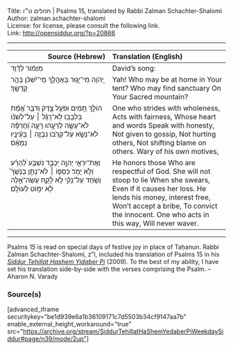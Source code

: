 <html>
<head></head>
<body>
Title: תהלים ט״ו | Psalms 15, translated by Rabbi Zalman Schachter-Shalomi<br />
Author: zalman.schachter-shalomi<br />
License: for license, please consult the following link.<br />
Link: <a href="http://opensiddur.org/?p=20866">http://opensiddur.org/?p=20866</a>
<p />
<hr />

<table style="margin-left: auto;margin-right: auto;" class="draggable">
<thead><tr><th id="x" style="text-align: right;">Source (Hebrew)</th><th style="text-align: left;">Translation (English)</th></tr></thead>
<tbody>
<tr><td style="vertical-align:top;" width="46%">
<div class="liturgy"><span lang="he">
מִזְמ֗וֹר לְדָ֫וִ֥ד 
</span></div></td>
 
<td style="vertical-align:top;" width="53%">
<div class="english">
David’s song: 
</div></td></tr>


<tr><td style="vertical-align:top;" width="46%">
<div class="liturgy"><span lang="he">
יְ֭הֹוָה
 מִי־יָג֣וּר בְּאָהֳלֶ֑ךָ 
 מִֽי־יִ֝שְׁכֹּ֗ן 
 בְּהַ֣ר קָדְשֶֽׁךָ׃ 
</span></div></td>
 
<td style="vertical-align:top;" width="53%">
<div class="english">
Yah!
Who may be at home in Your tent? 
Who may find sanctuary 
On Your Sacred mountain?
</div></td></tr>


<tr><td style="vertical-align:top;" width="46%">
<div class="liturgy"><span lang="he">
הוֹלֵ֣ךְ תָּ֭מִים 
וּפֹעֵ֥ל צֶ֑דֶק 
וְדֹבֵ֥ר אֱ֝מֶ֗ת 
בִּלְבָבֽוֹ׃ 
לֹֽא־רָגַ֨ל ׀ עַל־לְשֹׁנ֗וֹ 
לֹא־עָשָׂ֣ה לְרֵעֵ֣הוּ רָעָ֑ה 
וְ֝חֶרְפָּ֗ה לֹא־נָשָׂ֥א עַל־קְרֹֽבוֹ׃ 
נִבְזֶ֤ה ׀ בְּֽעֵ֘ינָ֤יו נִמְאָ֗ס
</span></div></td>
 
<td style="vertical-align:top;" width="53%">
<div class="english">
One who strides with wholeness, 
Acts with fairness, 
Whose heart and words 
Speak with honesty, 
Not given to gossip, 
Not hurting others, 
Not shifting blame on others.
Wary of his own motives, 
</div></td></tr>


<tr><td style="vertical-align:top;" width="46%">
<div class="liturgy"><span lang="he">
וְאֶת־יִרְאֵ֣י 
יְהוָ֣ה יְכַבֵּ֑ד 
נִשְׁבַּ֥ע 
לְ֝הָרַ֗ע 
וְלֹ֣א יָמִֽר׃ 
כַּסְפּ֤וֹ ׀ לֹא־נָתַ֣ן בְּנֶשֶׁךְ֮ 
וְשֹׁ֥חַד עַל־נָקִ֗י 
לֹ֥א לָ֫קָ֥ח 
עֹֽשֵׂה־אֵ֑לֶּה 
לֹ֖א יִמּ֣וֹט לְעוֹלָֽם׃
</span></div></td>
 
<td style="vertical-align:top;" width="53%">
<div class="english">
He honors those 
Who are respectful of God.
She will not stoop to lie 
When she swears, 
Even if it causes her loss.
He lends his money, interest free, 
Won’t accept a bribe, 
To convict the innocent.
One who acts in this way, 
Will never waver.
</div></td></tr>
</tbody></table>

<hr />

Psalms 15 is read on special days of festive joy in place of Taḥanun. Rabbi Zalman Schachter-Shalomi, z”l, included his translation of Psalms 15 in his <em><a href="https://opensiddur.org/siddurim/ha-ari/neo-hasidut/reb-zalmans-open-siddur-tehillat-hashem/">Siddur Tehillat Hashem Yidaber Pi</a></em> (2009). To the best of my ability, I have set his translation side-by-side with the verses comprising the Psalm. –Aharon N. Varady



<h3>Source(s)</h3>

[advanced_iframe securitykey="be1d939e6a1b36109171c7d5503b34cf9147aa7b" enable_external_height_workaround="true" src="https://archive.org/stream/SiddurTehillatHaShemYedaberPiWeekdaySiddur#page/n39/mode/2up"]
</body>
</html>